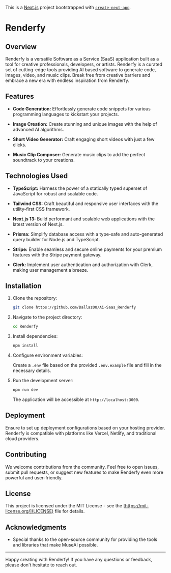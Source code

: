 This is a [Next.js](https://nextjs.org/) project bootstrapped with [`create-next-app`](https://github.com/vercel/next.js/tree/canary/packages/create-next-app).

# Renderfy

## Overview

Renderfy is a versatile Software as a Service (SaaS) application built as a tool for creative professionals, developers, or artists. Renderfy is a curated set of cutting-edge tools providing AI based software to generate code, images, video, and music clips. Break free from creative barriers and embrace a new era with endless inspiration from Renderfy.

## Features

- **Code Generation:** Effortlessly generate code snippets for various programming languages to kickstart your projects.

- **Image Creation:** Create stunning and unique images with the help of advanced AI algorithms.

- **Short Video Generator:** Craft engaging short videos with just a few clicks.

- **Music Clip Composer:** Generate music clips to add the perfect soundtrack to your creations.

## Technologies Used

- **TypeScript:** Harness the power of a statically typed superset of JavaScript for robust and scalable code.

- **Tailwind CSS:** Craft beautiful and responsive user interfaces with the utility-first CSS framework.

- **Next.js 13:** Build performant and scalable web applications with the latest version of Next.js.

- **Prisma:** Simplify database access with a type-safe and auto-generated query builder for Node.js and TypeScript.

- **Stripe:** Enable seamless and secure online payments for your premium features with the Stripe payment gateway.

- **Clerk:** Implement user authentication and authorization with Clerk, making user management a breeze.

## Installation

1. Clone the repository:

   ```bash
   git clone https://github.com/Dallaz00/Ai-Saas_Renderfy
   ```

2. Navigate to the project directory:

   ```bash
   cd Renderfy
   ```

3. Install dependencies:

   ```bash
   npm install
   ```

4. Configure environment variables:

   Create a `.env` file based on the provided `.env.example` file and fill in the necessary details.

5. Run the development server:

   ```bash
   npm run dev
   ```

   The application will be accessible at `http://localhost:3000`.

## Deployment

Ensure to set up deployment configurations based on your hosting provider. Renderfy is compatible with platforms like Vercel, Netlify, and traditional cloud providers.

## Contributing

We welcome contributions from the community. Feel free to open issues, submit pull requests, or suggest new features to make Renderfy even more powerful and user-friendly.

## License

This project is licensed under the MIT License - see the [https://mit-license.org/](LICENSE) file for details.

## Acknowledgments

- Special thanks to the open-source community for providing the tools and libraries that make MuseAI possible.

---

Happy creating with Renderfy! If you have any questions or feedback, please don't hesitate to reach out.